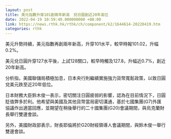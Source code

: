 ```yaml
---
layout: post
title: 美元指數升穿101創兩年新高　兌日圓創近20年高位
date: 2022-04-19 10:59:40.000000000 +08:00
link: https://news.rthk.hk/rthk/ch/component/k2/1644614-20220419.htm
categories: rthk
---
```


美元升勢持續，美元指數再創兩年新高，升穿101水平，較早時報101.02，升幅0.2%。

美元兌日圓升穿127水平後，上試128關口，較早時觸及127.8，升幅近0.7%，創近20年新高。

分析指，美國聯儲局積極加息，日本央行則繼續實施強力貨幣寬鬆政策，以致日圓兌美元跌至近20年低位。

日本財務大臣鈴木俊一表示，密切關注日圓疲弱的影響，認為在目前情況下，日圓貶值弊多於利。他希望與美國及其他貨幣當局密切溝通，基於七國集團(G7)外匯協議作出適當回應，並期望在稍後舉行的二十國集團(G20)會議期間，與烏克蘭財長舉行雙邊會談。

另外，美國財政部表示，財長耶倫將於G20財經領導人會議期間，與鈴木俊一舉行雙邊會談。
